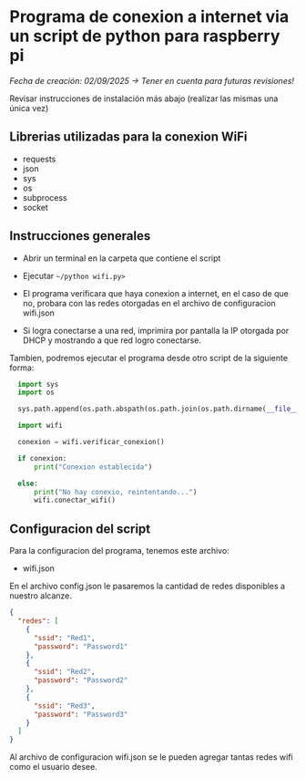 # Programa de conexion a internet via un script de python para raspberry pi

*Fecha de creación: 02/09/2025 -> Tener en cuenta para futuras revisiones!*

Revisar instrucciones de instalación más abajo (realizar las mismas una única vez)

## Librerias utilizadas para la conexion WiFi
* requests 
* json
* sys
* os
* subprocess
* socket

## Instrucciones generales

* Abrir un terminal en la carpeta que contiene el script
* Ejecutar ```~/python wifi.py>```
* El programa verificara que haya conexion a internet, en el caso de que no, probara con las redes otorgadas en el archivo de configuracion wifi.json

* Si logra conectarse a una red, imprimira por pantalla la IP otorgada por DHCP y mostrando a que red logro conectarse.

Tambien, podremos ejecutar el programa desde otro script de la siguiente forma:
```python
  import sys
  import os

  sys.path.append(os.path.abspath(os.path.join(os.path.dirname(__file__), 'DF-185')))

  import wifi

  conexion = wifi.verificar_conexion()

  if conexion:
      print("Conexion establecida")

  else:
      print("No hay conexio, reintentando...")
      wifi.conectar_wifi()
```

## Configuracion del script
Para la configuracion del programa, tenemos este archivo:

* wifi.json

En el archivo config.json le pasaremos la cantidad de redes disponibles a nuestro alcanze.

```json
{
  "redes": [
    {
      "ssid": "Red1",
      "password": "Password1"
    },
    {
      "ssid": "Red2",
      "password": "Password2"
    },
    {
      "ssid": "Red3",
      "password": "Password3"
    }
  ]
}
```
Al archivo de configuracion wifi.json se le pueden agregar tantas redes wifi como el usuario desee.

